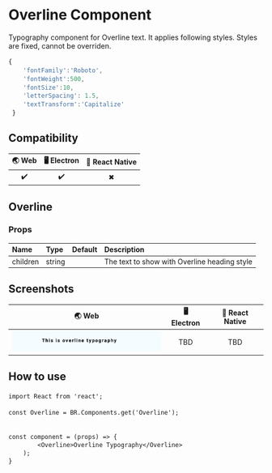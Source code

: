 
# Overline Component

Typography component for Overline text. It applies following styles. Styles are fixed, cannot be overriden.

```javascript
{
    'fontFamily':'Roboto',
    'fontWeight':500,
    'fontSize':10,
    'letterSpacing': 1.5,
    'textTransform':'Capitalize'
 }
```

## Compatibility

| 🌏 Web | 🖥 Electron | 📱 React Native |
| :----: | :---------: | :-------------: |
|✔️       | ✔️           |  ✖            |

## Overline

### Props

| Name     | Type      | Default | Description                |
| :------- | :-------- | :------ | :------------------------- |
| children | string |         | The text to show with Overline heading style

## Screenshots

| 🌏 Web | 🖥 Electron | 📱 React Native                             |
| :----: | :---------: | :-----------------------------------------: |
|  ![Mobile iMage](./screenshots/Overline.png)  | TBD         |TBD      |

## How to use

```react
import React from 'react';

const Overline = BR.Components.get('Overline');


const component = (props) => {
        <Overline>Overline Typography</Overline>
    );
}

```